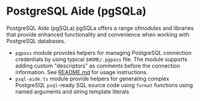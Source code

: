 # PostgreSQL Aide (pgSQLa)

PostgreSQL Aide (pgSQLa) pgSQLa offers a range ofmodules and libraries that
provide enhanced functionality and convenience when working with PostgreSQL
databases.

- `pgpass` module provides helpers for managing PostgreSQL connection
  credentials by using typical `$HOME/.pgpass` file. The module supports adding
  custom "descriptors" as comments before the connection information. See
  [README.md](./pgpass/README.md) for usage instructions.
- `psql-aide.ts` module provide helpers for generating complex PostgreSQL
  `psql`-ready SQL source code using `format` functions using named arguments
  and string template literals
